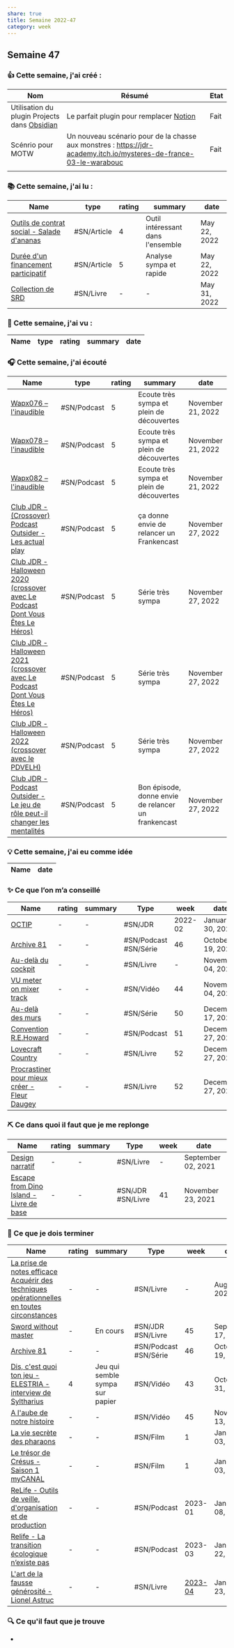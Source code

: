 ```yaml
---
share: true 
title: Semaine 2022-47
category: week
---
```

## Semaine 47

### 👍 **Cette semaine, j'ai créé :**
| Nom                                              | Résumé                                                                                                             | Etat |
| ------------------------------------------------ | ------------------------------------------------------------------------------------------------------------------ | ---- |
| Utilisation du plugin Projects dans [Obsidian](Obsidian.md) | Le parfait plugin pour remplacer [Notion](Notion.md)                                                                        | Fait |
| Scénrio pour MOTW                                | Un nouveau scénario pour de la chasse aux monstres : https://jdr-academy.itch.io/mysteres-de-france-03-le-warabouc | Fait |
|                                                  |                                                                                                                    |      |

### 📚 Cette semaine, j'ai lu :

| Name                                                                                                                   | type        | rating | summary                           | date         |
| ---------------------------------------------------------------------------------------------------------------------- | ----------- | ------ | --------------------------------- | ------------ |
| [Outils de contrat social - Salade d'ananas](../source/Outils%20de%20contrat%20social%20-%20Salade%20d'ananas.md) | #SN/Article | 4      | Outil intéressant dans l'ensemble | May 22, 2022 |
| [Durée d'un financement participatif](../source/Dur%C3%A9e%20d'un%20financement%20participatif.md)       | #SN/Article | 5      | Analyse sympa et rapide           | May 22, 2022 |
| [Collection de SRD](../source/Collection%20de%20SRD.md)                                             | #SN/Livre   | \-     | \-                                | May 31, 2022 |


### 🍿 Cette semaine, j'ai vu :

| Name | type | rating | summary | date |
| ---- | ---- | ------ | ------- | ---- |


### 🎧 Cette semaine, j'ai écouté

| Name                                                                                                                                                                                                 | type        | rating | summary                                             | date              |
| ---------------------------------------------------------------------------------------------------------------------------------------------------------------------------------------------------- | ----------- | ------ | --------------------------------------------------- | ----------------- |
| [Wapx076 – l'inaudible](../source/Wapx076%20%E2%80%93%20l'inaudible.md)                                                                                                                 | #SN/Podcast | 5      | Ecoute très sympa et plein de découvertes           | November 21, 2022 |
| [Wapx078 – l'inaudible](../source/Wapx078%20%E2%80%93%20l'inaudible.md)                                                                                                                 | #SN/Podcast | 5      | Ecoute très sympa et plein de découvertes           | November 21, 2022 |
| [Wapx082 – l'inaudible](../source/Wapx082%20%E2%80%93%20l'inaudible.md)                                                                                                                 | #SN/Podcast | 5      | Ecoute très sympa et plein de découvertes           | November 21, 2022 |
| [Club JDR - (Crossover) Podcast Outsider - Les actual play](0030%20Ressources/_Sources/podcast/Club%20JDR%20-%20(Crossover)%20Podcast%20Outsider%20-%20Les%20actual%20play.md.md)                                         | #SN/Podcast | 5      | ça donne envie de relancer un Frankencast           | November 27, 2022 |
| [Club JDR - Halloween 2020 (crossover avec Le Podcast Dont Vous Êtes Le Héros)](0030%20Ressources/_Sources/podcast/Club%20JDR%20-%20Halloween%202020%20(crossover%20avec%20Le%20Podcast%20Dont%20Vous%20%C3%8Ates%20Le%20H%C3%A9ros).md.md) | #SN/Podcast | 5      | Série très sympa                                    | November 27, 2022 |
| [Club JDR - Halloween 2021 (crossover avec Le Podcast Dont Vous Êtes Le Héros)](0030%20Ressources/_Sources/podcast/Club%20JDR%20-%20Halloween%202021%20(crossover%20avec%20Le%20Podcast%20Dont%20Vous%20%C3%8Ates%20Le%20H%C3%A9ros).md.md) | #SN/Podcast | 5      | Série très sympa                                    | November 27, 2022 |
| [Club JDR - Halloween 2022 (crossover avec le PDVELH)](0030%20Ressources/_Sources/podcast/Club%20JDR%20-%20Halloween%202022%20(crossover%20avec%20le%20PDVELH).md.md)                                                   | #SN/Podcast | 5      | Série très sympa                                    | November 27, 2022 |
| [Club JDR - Podcast Outsider - Le jeu de rôle peut-il changer les mentalités](../source/Club%20JDR%20-%20Podcast%20Outsider%20-%20Le%20jeu%20de%20r%C3%B4le%20peut-il%20changer%20les%20mentalit%C3%A9s.md)     | #SN/Podcast | 5      | Bon épisode, donne envie de relancer un frankencast | November 27, 2022 |


### 💡 Cette semaine, j'ai eu comme idée

| Name | date |
| ---- | ---- |


### ✨ Ce que l’on m’a conseillé

| Name                                                                                                                  | rating | summary | Type                  | week    | date              |
| --------------------------------------------------------------------------------------------------------------------- | ------ | ------- | --------------------- | ------- | ----------------- |
| [OCTIP](../source/OCTIP.md)                                                                      | \-     | \-      | #SN/JDR               | 2022-02 | January 30, 2022  |
| [Archive 81](../source/Archive%2081.md)                                                          | \-     | \-      | #SN/Podcast #SN/Série | 46      | October 19, 2022  |
| [Au-delà du cockpit](Au-del%C3%A0%20du%20cockpit.md)                                          | \-     | \-      | #SN/Livre             | \-      | November 04, 2022 |
| [VU meter on mixer track](../source/VU%20meter%20on%20mixer%20track.md)                                | \-     | \-      | #SN/Vidéo             | 44      | November 04, 2022 |
| [Au-delà des murs](../source/Au-del%C3%A0%20des%20murs.md)                                                         | \-     | \-      | #SN/Série             | 50      | December 17, 2022 |
| [Convention R.E.Howard](../source/Convention%20R.E.Howard.md)                                               | \-     | \-      | #SN/Podcast           | 51      | December 27, 2022 |
| [Lovecraft Country](../source/Lovecraft%20Country.md)                                                       | \-     | \-      | #SN/Livre             | 52      | December 27, 2022 |
| [Procrastiner pour mieux créer - Fleur Daugey](../source/Procrastiner%20pour%20mieux%20cr%C3%A9er%20-%20Fleur%20Daugey.md) | \-     | \-      | #SN/Livre             | 52      | December 27, 2022 |


### ⛏️ Ce dans quoi il faut que je me replonge

| Name                                                                                                                   | rating | summary | Type              | week | date               |
| ---------------------------------------------------------------------------------------------------------------------- | ------ | ------- | ----------------- | ---- | ------------------ |
| [Design narratif](Design%20narratif.md)                                                 | \-     | \-      | #SN/Livre         | \-   | September 02, 2021 |
| [Escape from Dino Island - Livre de base](Escape%20from%20Dino%20Island%20-%20Livre%20de%20base.md) | \-     | \-      | #SN/JDR #SN/Livre | 41   | November 23, 2021  |

### 🏁 Ce que je dois terminer

| Name                                                                                                                                                                                                                         | rating | summary                         | Type                  | week                                                  | date               |
| ---------------------------------------------------------------------------------------------------------------------------------------------------------------------------------------------------------------------------- | ------ | ------------------------------- | --------------------- | ----------------------------------------------------- | ------------------ |
| [La prise de notes efficace Acquérir des techniques opérationnelles en toutes circonstances](La%20prise%20de%20notes%20efficace%20Acqu%C3%A9rir%20des%20techniques%20op%C3%A9rationnelles%20en%20toutes%20circonstances.md) | \-     | \-                              | #SN/Livre             | \-                                                    | August 08, 2022    |
| [Sword without master](../source/Sword%20without%20master.md)                                                                                                                                                   | \-     | En cours                        | #SN/JDR #SN/Livre     | 45                                                    | September 17, 2022 |
| [Archive 81](../source/Archive%2081.md)                                                                                                                                                                 | \-     | \-                              | #SN/Podcast #SN/Série | 46                                                    | October 19, 2022   |
| [Dis, c'est quoi ton jeu - ELESTRIA - interview de Syltharius](../source/Dis,%20c'est%20quoi%20ton%20jeu%20-%20ELESTRIA%20-%20interview%20de%20Syltharius.md)                                                             | 4      | Jeu qui semble sympa sur papier | #SN/Vidéo             | 43                                                    | October 31, 2022   |
| [A l'aube de notre histoire](../source/A%20l'aube%20de%20notre%20histoire.md)                                                                                                                                 | \-     | \-                              | #SN/Vidéo             | 45                                                    | November 13, 2022  |
| [La vie secrète des pharaons](../source/La%20vie%20secr%C3%A8te%20des%20pharaons.md)                                                                                                                                          | \-     | \-                              | #SN/Film              | 1                                                     | January 03, 2023   |
| [Le trésor de Crésus - Saison 1  myCANAL](../source/Le%20tr%C3%A9sor%20de%20Cr%C3%A9sus%20-%20Saison%201%20%20myCANAL.md)                                                                                                                  | \-     | \-                              | #SN/Film              | 1                                                     | January 03, 2023   |
| [ReLife - Outils de veille, d'organisation et de production](../source/ReLife%20-%20Outils%20de%20veille,%20d'organisation%20et%20de%20production.md)                                                                            | \-     | \-                              | #SN/Podcast           | 2023-01                                               | January 08, 2023   |
| [Relife - La transition écologique n’existe pas](../source/Relife%20-%20La%20transition%20%C3%A9cologique%20n%E2%80%99existe%20pas.md)                                                                                                    | \-     | \-                              | #SN/Podcast           | 2023-03                                               | January 22, 2023   |
| [L'art de la fausse générosité - Lionel Astruc](../source/livres/L'art%20de%20la%20fausse%20g%C3%A9n%C3%A9rosit%C3%A9%20-%20Lionel%20Astruc.md)                                                                                                               | \-     | \-                              | #SN/Livre             | [2023-04](2023-04.md) | January 23, 2023   |


### 🔍 Ce qu'il faut que je trouve
- 